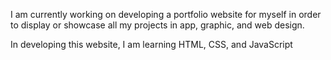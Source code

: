 I am currently working on developing a portfolio website for myself in order to display or showcase all my projects in app, graphic, and web design.

In developing this website, I am learning HTML, CSS, and JavaScript
